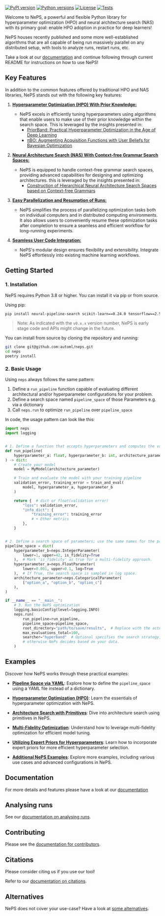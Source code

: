 [![PyPI version](https://img.shields.io/pypi/v/neural-pipeline-search?color=informational)](https://pypi.org/project/neural-pipeline-search/)
[![Python versions](https://img.shields.io/pypi/pyversions/neural-pipeline-search)](https://pypi.org/project/neural-pipeline-search/)
[![License](https://img.shields.io/pypi/l/neural-pipeline-search?color=informational)](LICENSE)
[![Tests](https://github.com/automl/neps/actions/workflows/tests.yaml/badge.svg)](https://github.com/automl/neps/actions)

Welcome to NePS, a powerful and flexible Python library for hyperparameter optimization (HPO) and neural architecture search (NAS) with its primary goal: enable HPO adoption in practice for deep learners!

NePS houses recently published and some more well-established algorithms that are all capable of being run massively parallel on any distributed setup, with tools to analyze runs, restart runs, etc.

Take a look at our [documentation](https://automl.github.io/neps/latest/) and continue following through current README for instructions on how to use NePS!


## Key Features

In addition to the common features offered by traditional HPO and NAS libraries, NePS stands out with the following key features:

1. [**Hyperparameter Optimization (HPO) With Prior Knowledge:**](neps_examples/template/priorband_template.py)
    - NePS excels in efficiently tuning hyperparameters using algorithms that enable users to make use of their prior knowledge within the search space. This is leveraged by the insights presented in:
        - [PriorBand: Practical Hyperparameter Optimization in the Age of Deep Learning](https://arxiv.org/abs/2306.12370)
        - [πBO: Augmenting Acquisition Functions with User Beliefs for Bayesian Optimization](https://arxiv.org/abs/2204.11051)

2. [**Neural Architecture Search (NAS) With Context-free Grammar Search Spaces:**](neps_examples/basic_usage/architecture.py)
    - NePS is equipped to handle context-free grammar search spaces, providing advanced capabilities for designing and optimizing architectures. this is leveraged by the insights presented in:
        - [Construction of Hierarchical Neural Architecture Search Spaces based on Context-free Grammars](https://arxiv.org/abs/2211.01842)

3. [**Easy Parallelization and Resumption of Runs:**](docs/parallelization.md)
      - NePS simplifies the process of parallelizing optimization tasks both on individual computers and in distributed
   computing environments. It also allows users to conveniently resume these optimization tasks after completion to
   ensure a seamless and efficient workflow for long-running experiments.

4. [**Seamless User Code Integration:**](neps_examples/template/)
    - NePS's modular design ensures flexibility and extensibility. Integrate NePS effortlessly into existing machine learning workflows.

## Getting Started

### 1. Installation
NePS requires Python 3.8 or higher. You can install it via pip or from source.

Using pip:
```bash
pip install neural-pipeline-search scikit-learn==0.24.0 tensorflow==2.5.0
```

> Note: As indicated with the `v0.x.x` version number, NePS is early stage code and APIs might change in the future.

You can install from source by cloning the repository and running:
```bash
git clone git@github.com:automl/neps.git
cd neps
poetry install
```

### 2. Basic Usage

Using `neps` always follows the same pattern:

1. Define a `run_pipeline` function capable of evaluating different architectural and/or hyperparameter configurations
   for your problem.
2. Define a search space named `pipeline_space` of those Parameters e.g. via a dictionary
3. Call `neps.run` to optimize `run_pipeline` over `pipeline_space`

In code, the usage pattern can look like this:

```python
import neps
import logging


# 1. Define a function that accepts hyperparameters and computes the validation error
def run_pipeline(
    hyperparameter_a: float, hyperparameter_b: int, architecture_parameter: str
) -> dict:
    # Create your model
    model = MyModel(architecture_parameter)

    # Train and evaluate the model with your training pipeline
    validation_error, training_error = train_and_eval(
        model, hyperparameter_a, hyperparameter_b
    )

    return {  # dict or float(validation error)
        "loss": validation_error,
        "info_dict": {
            "training_error": training_error
            # + Other metrics
        },
    }


# 2. Define a search space of parameters; use the same names for the parameters as in run_pipeline
pipeline_space = dict(
    hyperparameter_b=neps.IntegerParameter(
        lower=1, upper=42, is_fidelity=True
    ),  # Mark 'is_fidelity' as true for a multi-fidelity approach.
    hyperparameter_a=neps.FloatParameter(
        lower=0.001, upper=0.1, log=True
    ),  # If True, the search space is sampled in log space.
    architecture_parameter=neps.CategoricalParameter(
        ["option_a", "option_b", "option_c"]
    ),
)

if __name__ == "__main__":
    # 3. Run the NePS optimization
    logging.basicConfig(level=logging.INFO)
    neps.run(
        run_pipeline=run_pipeline,
        pipeline_space=pipeline_space,
        root_directory="path/to/save/results",  # Replace with the actual path.
        max_evaluations_total=100,
        searcher="hyperband"  # Optional specifies the search strategy,
        # otherwise NePs decides based on your data.
    )
```

## Examples

Discover how NePS works through these practical examples:
* **[Pipeline Space via YAML](neps_examples/basic_usage/hpo_usage_example.py)**: Explore how to define the `pipeline_space` using a
  YAML file instead of a dictionary.

* **[Hyperparameter Optimization (HPO)](neps_examples/basic_usage/hyperparameters.py)**: Learn the essentials of hyperparameter optimization with NePS.

* **[Architecture Search with Primitives](neps_examples/basic_usage/architecture.py)**: Dive into architecture search using primitives in NePS.

* **[Multi-Fidelity Optimization](neps_examples/efficiency/multi_fidelity.py)**: Understand how to leverage multi-fidelity optimization for efficient model tuning.

* **[Utilizing Expert Priors for Hyperparameters](neps_examples/efficiency/expert_priors_for_hyperparameters.py)**: Learn how to incorporate expert priors for more efficient hyperparameter selection.

* **[Additional NePS Examples](neps_examples/)**: Explore more examples, including various use cases and advanced configurations in NePS.

## Documentation

For more details and features please have a look at our [documentation](https://automl.github.io/neps/latest/)

## Analysing runs

See our [documentation on analysing runs](https://automl.github.io/neps/latest/analyse).

## Contributing

Please see the [documentation for contributors](https://automl.github.io/neps/latest/contributing/).

## Citations

Please consider citing us if you use our tool!

Refer to our [documentation on citations](https://automl.github.io/neps/latest/citations/).

## Alternatives

NePS does not cover your use-case? Have a look at [some alternatives](https://automl.github.io/neps/latest/alternatives).